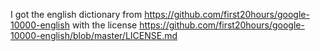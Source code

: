 I got the english dictionary from https://github.com/first20hours/google-10000-english with the license https://github.com/first20hours/google-10000-english/blob/master/LICENSE.md